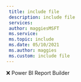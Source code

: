 ```yaml
---
 title: include file
 description: include file
 services: 
 author: maggiesMSFT
 ms.service: 
 ms.topic: include
 ms.date: 05/10/2021
 ms.author: maggies
 ms.custom: include file
---
```


❌ Power BI Report Builder